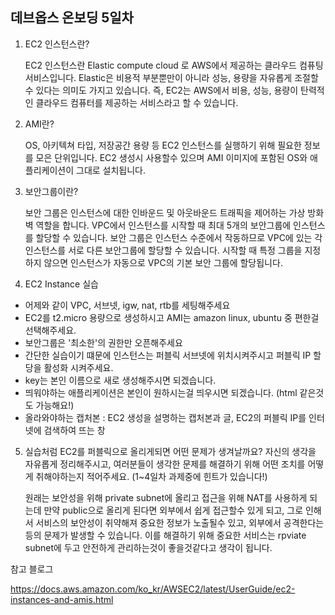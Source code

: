 ## 데브옵스 온보딩 5일차

1. EC2 인스턴스란?

    EC2 인스턴스란 Elastic compute cloud 로 AWS에서 제공하는 클라우드 컴퓨팅 서비스입니다. Elastic은 비용적 부분뿐만이 아니라 성능, 용량을 자유롭게 조절할 수 있다는 의미도 가지고 있습니다. 즉, EC2는 AWS에서 비용, 성능, 용량이 탄력적인 클라우드 컴퓨터를 제공하는 서비스라고 할 수 있습니다.

2. AMI란?

    OS, 아키텍쳐 타입, 저장공간 용량 등 EC2 인스턴스를 실행하기 위해 필요한 정보를 모은 단위입니다. EC2 생성시 사용할수 있으며 AMI 이미지에 포함된 OS와 애플리케이션이 그대로 설치됩니다.

3. 보안그룹이란? 

    보안 그룹은 인스턴스에 대한 인바운드 및 아웃바운드 트래픽을 제어하는 가상 방화벽 역할을 합니다. VPC에서 인스턴스를 시작할 때 최대 5개의 보안그룹에 인스턴스를 할당할 수 있습니다. 보안 그룹은 인스턴스 수준에서 작동하므로 VPC에 있는 각 인스턴스를 서로 다른 보안그룹에 할당할 수 있습니다. 시작할 때 특정 그룹을 지정하지 않으면 인스턴스가 자동으로 VPC의 기본 보안 그룹에 할당됩니다.


4. EC2 Instance 실습
  - 어제와 같이 VPC, 서브넷, igw, nat, rtb를 세팅해주세요
  - EC2를 t2.micro 용량으로 생성하시고 AMI는 amazon linux, ubuntu 중 편한걸 선택해주세요.
  - 보안그룹은 '최소한'의 권한만 오픈해주세요
  - 간단한 실습이기 떄문에 인스턴스는 퍼블릭 서브넷에 위치시켜주시고 퍼블릭 IP 할당을 활성화 시켜주세요.
  - key는 본인 이름으로 새로 생성해주시면 되겠습니다.
  - 띄워야하는 애플리케이션은 본인이 원하시는걸 띄우시면 되겠습니다. (html 같은것도 가능해요!)
  - 올라와야하는 캡처본 : EC2 생성을 설명하는 캡처본과 글, EC2의 퍼블릭 IP를 인터넷에 검색하여 뜨는 창



5. 실습처럼 EC2를 퍼블릭으로 올리게되면 어떤 문제가 생겨날까요? 자신의 생각을 자유롭게 정리해주시고, 여러분들이 생각한 문제를 해결하기 위해 어떤 조치를 어떻게 취해야하는지 적어주세요. (1~4일차 과제중에 힌트가 있습니다!)

    원래는 보안성을 위해 private subnet에 올리고 접근을 위해 NAT를 사용하게 되는데 만약 public으로 올리게 된다면 외부에서 쉽게 접근할수 있게 되고, 그로 인해서 서비스의 보안성이 취약해져 중요한 정보가 노출될수 있고, 외부에서 공격한다는 등의 문제가 발생할 수 있습니다. 이를 해결하기 위해 중요한 서비스는 rpviate subnet에 두고 안전하게 관리하는것이 좋을것같다고 생각이 됩니다.



참고 블로그

https://docs.aws.amazon.com/ko_kr/AWSEC2/latest/UserGuide/ec2-instances-and-amis.html